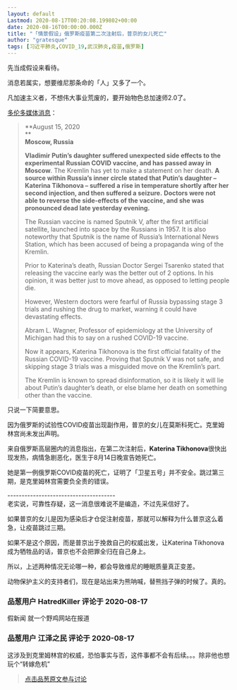 ```yaml
---
layout: default
Lastmod: 2020-08-17T00:20:08.199802+00:00
date: 2020-08-16T00:00:00.000Z
title: "「情景假设」俄罗斯疫苗第二次注射后，普京的女儿死亡"
author: "gratesque"
tags: [习近平肺炎,COVID_19,武汉肺炎,疫苗,俄罗斯]
---
```


先当成假设来看待。  
  
消息若属实，想要维尼那条命的「人」又多了一个。  
  
凡加速主义者，不想伟大事业荒废的，要开始物色总加速师2.0了。  
  
[多伦多媒体消息]( "https://www.torontotoday.net/2020/08/15/vladimir-putins-daughter-dies-after-second-dose-of-covid-vaccine/")：  

> **August 15, 2020  
> **  
> **Moscow, Russia**  
>   
> **Vladimir Putin’s daughter suffered unexpected side effects to the experimental Russian COVID vaccine, and has passed away in Moscow**. The Kremlin has yet to make a statement on her death. **A source within Russia’s inner circle stated that Putin’s daughter – Katerina Tikhonova – suffered a rise in temperature shortly after her second injection, and then suffered a seizure.** **Doctors were not able to reverse the side-effects of the vaccine, and she was pronounced dead late yesterday evening.**  
>   
> The Russian vaccine is named Sputnik V, after the first artificial satellite, launched into space by the Russians in 1957. It is also noteworthy that Sputnik is the name of Russia’s International News Station, which has been accused of being a propaganda wing of the Kremlin.  
>   
> Prior to Katerina’s death, Russian Doctor Sergei Tsarenko stated that releasing the vaccine early was the better out of 2 options. In his opinion, it was better just to move ahead, as opposed to letting people die.  
>   
> However, Western doctors were fearful of Russia bypassing stage 3 trials and rushing the drug to market, warning it could have devastating effects.  
>   
> Abram L. Wagner, Professor of epidemiology at the University of Michigan had this to say on a rushed COVID-19 vaccine.  
>   
> Now it appears, Katerina Tikhonova is the first official fatality of the Russian COVID-19 vaccine. Proving that Sputnik V was not safe, and skipping stage 3 trials was a misguided move on the Kremlin’s part.  
>   
> The Kremlin is known to spread disinformation, so it is likely it will lie about Putin’s daughter’s death, or else blame her death on something other than the vaccine.

  
只说一下简要意思。  
  
因为俄罗斯的试验性COVID疫苗出现副作用，普京的女儿在莫斯科死亡。克里姆林宫尚未发出声明。  
  
来自俄罗斯高层圈内的消息指出，在第二次注射后，**Katerina Tikhonova**很快出现发热，病情急剧恶化，医生于8月14日晚宣告她死亡。  
  
她是第一例俄罗斯COVID疫苗的死亡，证明了「卫星五号」并不安全。跳过第三期，是克里姆林宫需要负全责的错误。  
  
\--------------------------------------  
老实说，可靠性存疑，这一消息很难说不是编造，不过先采信好了。  
  
如果普京的女儿是因为感染后才仓促注射疫苗，那就可以解释为什么普京这么着急，让疫苗跳过三期。  
  
如果不是这个原因，而是普京出于挽救自己的权威出发，让Katerina Tikhonova成为牺牲品的话，普京也不会把罪全归在自己身上。  
  
所以，上述两种情况无论哪一种，都会导致维尼的睡眠质量真正变差。  
  
动物保护主义的支持者们，现在是站出来为熊呐喊，替熊挡子弹的时候了。真的。

            
### 品葱用户 **HatredKiller** 评论于 2020-08-17
        
假新闻 就一个野鸡网站在报道
        


            
### 品葱用户 **江泽之民** 评论于 2020-08-17
        
这涉及到克里姆林宫的权威，恐怕事实与否，这件事都不会有后续。。。除非他也想玩个“转嫁危机”
        






> [点击品葱原文参与讨论](https://pincong.rocks/article/23041)

